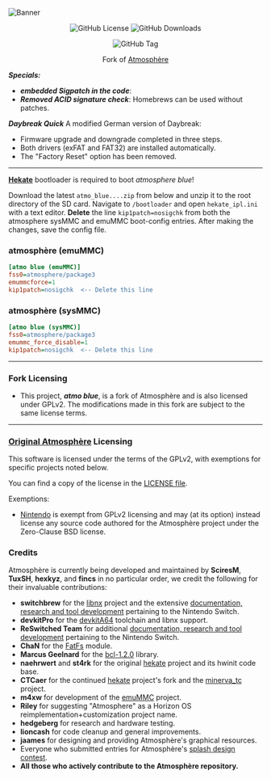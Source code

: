 ![Banner](https://github.com/glitched-nx/atmo_blue/raw/master/img/banner_readme.png)

<p align="center">
  <img src="https://img.shields.io/github/license/Atmosphere-NX/Atmosphere?style=plastc&labelColor=%23abc4ff&color=%230d3ce6" alt="GitHub License">
  <img src="https://img.shields.io/github/downloads/glitched-nx/atmo_blue/total?plastc&label=Downloads&labelColor=%23abc4ff&color=%230d3ce6" alt="GitHub Downloads">
</p>
<p align="center">
  <img alt="GitHub Tag" src="https://img.shields.io/github/v/tag/glitched-nx/atmo_blue?plastic&logoSize=auto&label=atmosph%C3%A8re%20blue&labelColor=%23abc4ff&color=%230d3ce6">
</p>

<p align="center">Fork of <a href="https://github.com/Atmosphere-NX/Atmosphere">Atmosphère</a></p>

***Specials:***
- ***embedded Sigpatch in the code***:
- ***Removed ACID signature check***: Homebrews can be used without patches.

***Daybreak Quick*** A modified German version of Daybreak:
  * Firmware upgrade and downgrade completed in three steps.
  * Both drivers (exFAT and FAT32) are installed automatically.
  * The "Factory Reset" option has been removed.

---

[**Hekate**](https://github.com/CTCaer/hekate/releases/latest) bootloader is required to boot *atmosphere blue*!

Download the latest `atmo_blue....zip` from below and unzip it to the root directory of the SD card. Navigate to `/bootloader` and open `hekate_ipl.ini` with a text editor. **Delete** the line `kip1patch=nosigchk` from both the atmosphere sysMMC and emuMMC boot-config entries. After making the changes, save the config file.

### atmosphère (emuMMC)

```ini
[atmo blue (emuMMC)]
fss0=atmosphere/package3
emummcforce=1
kip1patch=nosigchk  <-- Delete this line
```

### atmosphère (sysMMC)

```ini
[atmo blue (sysMMC)]
fss0=atmosphere/package3
emummc_force_disable=1
kip1patch=nosigchk  <-- Delete this line
```

---

### Fork Licensing

* This project, ***atmo blue***, is a fork of Atmosphère and is also licensed under GPLv2. The modifications made in this fork are subject to the same license terms.

---

### [Original Atmosphère](https://github.com/Atmosphere-NX/Atmosphere) Licensing

This software is licensed under the terms of the GPLv2, with exemptions for specific projects noted below.

You can find a copy of the license in the [LICENSE file](LICENSE).

Exemptions:

* [Nintendo](https://github.com/Nintendo) is exempt from GPLv2 licensing and may (at its option) instead license any source code authored for the Atmosphère project under the Zero-Clause BSD license.

### Credits

Atmosphère is currently being developed and maintained by **SciresM**, **TuxSH**, **hexkyz**, and **fincs** in no particular order, we credit the following for their invaluable contributions:

* **switchbrew** for the [libnx](https://github.com/switchbrew/libnx) project and the extensive [documentation, research and tool development](http://switchbrew.org) pertaining to the Nintendo Switch.
* **devkitPro** for the [devkitA64](https://devkitpro.org/) toolchain and libnx support.
* **ReSwitched Team** for additional [documentation, research and tool development](https://reswitched.github.io/) pertaining to the Nintendo Switch.
* **ChaN** for the [FatFs](http://elm-chan.org/fsw/ff/00index_e.html) module.
* **Marcus Geelnard** for the [bcl-1.2.0](https://sourceforge.net/projects/bcl/files/bcl/bcl-1.2.0) library.
* **naehrwert** and **st4rk** for the original [hekate](https://github.com/nwert/hekate) project and its hwinit code base.
* **CTCaer** for the continued [hekate](https://github.com/CTCaer/hekate) project's fork and the [minerva_tc](https://github.com/CTCaer/minerva_tc) project.
* **m4xw** for development of the [emuMMC](https://github.com/m4xw/emummc) project.
* **Riley** for suggesting "Atmosphere" as a Horizon OS reimplementation+customization project name.
* **hedgeberg** for research and hardware testing.
* **lioncash** for code cleanup and general improvements.
* **jaames** for designing and providing Atmosphère's graphical resources.
* Everyone who submitted entries for Atmosphère's [splash design contest](https://github.com/Atmosphere-NX/Atmosphere-splashes).
* **All those who actively contribute to the Atmosphère repository.**
